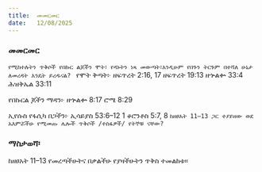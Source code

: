```yaml
---
title:  መመርመር
date:   12/08/2025
---
```


### መመርመር

`የሚከተሉትን ጥቅሶች የበኩር ልጆችን ሞት፣ የዳኑትን ነጻ መውጣት፣እንዲሁም የበጉን ትርጉም በተሻለ ሁኔታ ለመረዳት እንዴት ይረዱናል?
`
የሞት ቅጣት፦
ዘፍጥረት 2:16, 17
ዘፍጥረት 19:13
ዘኍልቍ 33:4
ሕዝቅኤል 33:11

የበኩርል ጆችን ማዳን፦
ዘኍልቍ 8:17
ሮሜ 8:29

ኢየሱስ የፋሲካ በጋችን፦
ኢሳይያስ 53:6–12
1 ቆሮንቶስ 5:7, 8
`ከዘፀአት 11–13 ጋር ተያይዘው ወደ አእምሯችሁ የሚመጡ ሌሎች ጥቅሶች /ተስፋዎች/ የትኞቹ ናቸው?
`
### ማስታወሻ፡ 
ከዘፀአት 11–13 የመረጣችሁትና በቃልችሁ የያዛችሁትን ጥቅስ ተመልከቱ።